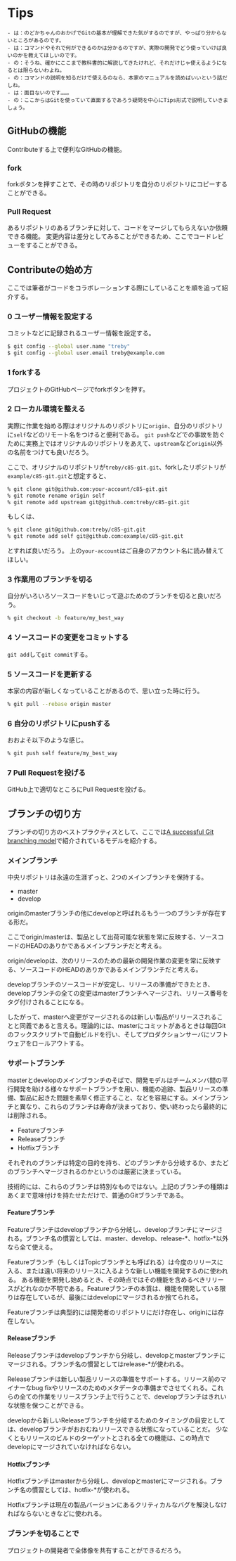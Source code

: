 Tips
======
```
- は：のどかちゃんのおかげでGitの基本が理解できた気がするのですが、やっぱり分からないところがあるのです。
- は：コマンドやそれで何ができるのかは分かるのですが、実際の開発でどう使っていけば良いのかを教えてほしいのです。
- の：そうね、確かにここまで教科書的に解説してきたけれど、それだけじゃ使えるようになるとは限らないわよね。
- の：コマンドの説明を知るだけで使えるのなら、本家のマニュアルを読めばいいという話だしね。
- は：面目ないのです……。
- の：ここからはGitを使っていて直面するであろう疑問を中心にTips形式で説明していきましょう。
```

## GitHubの機能
Contributeする上で便利なGitHubの機能。

### fork
forkボタンを押すことで、その時のリポジトリを自分のリポジトリにコピーすることができる。

### Pull Request
あるリポジトリのあるブランチに対して、コードをマージしてもらえないか依頼できる機能。
変更内容は差分としてみることができるため、ここでコードレビューをすることができる。

## Contributeの始め方
ここでは筆者がコードをコラボレーションする際にしていることを順を追って紹介する。

### 0 ユーザー情報を設定する
コミットなどに記録されるユーザー情報を設定する。

```bash
$ git config --global user.name "treby"
$ git config --global user.email treby@example.com
```

### 1 forkする
プロジェクトのGitHubページでforkボタンを押す。

### 2 ローカル環境を整える
実際に作業を始める際はオリジナルのリポジトリに`origin`、自分のリポジトリに`self`などのリモート名をつけると便利である。
`git push`などでの事故を防ぐために実務上ではオリジナルのリポジトリをあえて、`upstream`など`origin`以外の名前をつけても良いだろう。

ここで、オリジナルのリポジトリが`treby/c85-git.git`、forkしたリポジトリが`example/c85-git.git`と想定すると、
```bash
% git clone git@github.com:your-account/c85-git.git
% git remote rename origin self
% git remote add upstream git@github.com:treby/c85-git.git
```

もしくは、
```bash
% git clone git@github.com:treby/c85-git.git
% git remote add self git@github.com:example/c85-git.git
```

とすれば良いだろう。
上の`your-account`はご自身のアカウント名に読み替えてほしい。

### 3 作業用のブランチを切る
自分がいろいろソースコードをいじって遊ぶためのブランチを切ると良いだろう。

```bash
% git checkout -b feature/my_best_way
```

### 4 ソースコードの変更をコミットする
`git add`して`git commit`する。

### 5 ソースコードを更新する
本家の内容が新しくなっていることがあるので、思い立った時に行う。

```bash
% git pull --rebase origin master
```

### 6 自分のリポジトリにpushする
おおよそ以下のような感じ。

```bash
% git push self feature/my_best_way
```

### 7 Pull Requestを投げる
GitHub上で適切なところにPull Requestを投げる。

## ブランチの切り方
ブランチの切り方のベストプラクティスとして、ここでは[A successful Git branching model](http://nvie.com/posts/a-successful-git-branching-model/)で紹介されているモデルを紹介する。



### メインブランチ
中央リポジトリは永遠の生涯ずっと、2つのメインブランチを保持する。

- master
- develop

originのmasterブランチの他にdevelopと呼ばれるもう一つのブランチが存在する形だ。

ここでorigin/masterは、製品として出荷可能な状態を常に反映する、ソースコードのHEADのありかであるメインブランチだと考える。

origin/developは、次のリリースのための最新の開発作業の変更を常に反映する、ソースコードのHEADのありかであるメインブランチだと考える。

developブランチのソースコードが安定し、リリースの準備ができたとき、developブランチの全ての変更はmasterブランチへマージされ、リリース番号をタグ付けされることになる。

したがって、masterへ変更がマージされるのは新しい製品がリリースされることと同義であると言える。理論的には、masterにコミットがあるときは毎回Gitのフックスクリプトで自動ビルドを行い、そしてプロダクションサーバにソフトウェアをロールアウトする。

### サポートブランチ
masterとdevelopのメインブランチのそばで、開発モデルはチームメンバ間の平行開発を助ける様々なサポートブランチを用い、機能の追跡、製品リリースの準備、製品に起きた問題を素早く修正すること、などを容易にする。メインブランチと異なり、これらのブランチは寿命が決まっており、使い終わったら最終的には削除される。

- Featureブランチ
- Releaseブランチ
- Hotfixブランチ

それぞれのブランチは特定の目的を持ち、どのブランチから分岐するか、またどのブランチへマージされるのかというのは厳密に決まっている。

技術的には、これらのブランチは特別なものではない。上記のブランチの種類はあくまで意味付けを持たせただけで、普通のGitブランチである。

#### Featureブランチ
Featureブランチはdevelopブランチから分岐し、developブランチにマージされる。ブランチ名の慣習としては、master、develop、release-\*、hotfix-\*以外なら全て使える。

Featureブランチ（もしくはTopicブランチとも呼ばれる）は今度のリリースに入る、または遠い将来のリリースに入るような新しい機能を開発するのに使われる。
ある機能を開発し始めるとき、その時点ではその機能を含めるべきリリースがどれなのか不明である。Featureブランチの本質は、機能を開発している限りは存在しているが、最後にはdevelopにマージされるか捨てられる。

Featureブランチは典型的には開発者のリポジトリにだけ存在し、originには存在しない。

#### Releaseブランチ
Releaseブランチはdevelopブランチから分岐し、developとmasterブランチにマージされる。ブランチ名の慣習としてはrelease-\*が使われる。

Releaseブランチは新しい製品リリースの準備をサポートする。リリース前のマイナーなbug fixやリリースのためのメタデータの準備までさせてくれる。これらの全ての作業をリリースブランチ上で行うことで、developブランチはきれいな状態を保つことができる。

developから新しいReleaseブランチを分岐するためのタイミングの目安としては、developブランチがおおむねリリースできる状態になっていることだ。
少なくともリリースのビルドのターゲットとされる全ての機能は、この時点でdevelopにマージされていなければならない。

#### Hotfixブランチ
Hotfixブランチはmasterから分岐し、developとmasterにマージされる。ブランチ名の慣習としては、hotfix-\*が使われる。

Hotfixブランチは現在の製品バージョンにあるクリティカルなバグを解決しなければならないときなどに使われる。

### ブランチを切ることで
プロジェクトの開発者で全体像を共有することができるだろう。
